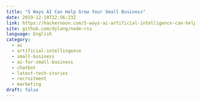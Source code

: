 ```yaml
---
title: "5 Ways AI Can Help Grow Your Small Business"
date: 2019-12-10T22:56:23Z
link: https://hackernoon.com/5-ways-ai-artificial-intelligence-can-help-grow-your-small-business-19133274?source=rss&utm_medium=RSS&utm_source=news.12bit.vn
site: github.com/dylang/node-rss
language: English
category:
  - ai
  - artificial-intellingence
  - small-business
  - ai-for-small-business
  - chatbot
  - latest-tech-stories
  - recruitment
  - marketing
draft: false
---
```

